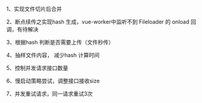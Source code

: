 1、实现文件切片后合并

2、断点续传之实现hash 生成，vue-worker中监听不到 Fileloader 的 onload 回调，有待解决

3、根据hash 判断是否需要上传（文件秒传）

4、抽样文件内容， 减少hash 计算时间

5、控制并发请求接口数量

6、慢启动策略尝试，调整接口接收size

7、并发重试请求，同一请求重试3次
